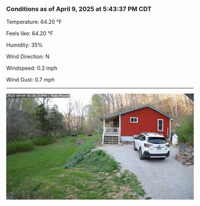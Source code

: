 ### Conditions as of April 9, 2025 at 5:43:37 PM CDT 

Temperature: 64.20 &deg;F

Feels like: 64.20 &deg;F

Humidity: 35%

Wind Direction: N

Windspeed: 0.2 mph

Wind Gust: 0.7 mph

---

<img src="./images/latest.jpeg"/>

